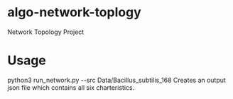 # algo-network-toplogy
Network Topology Project

# Usage 
python3 run_network.py  --src Data/Bacillus_subtilis_168
Creates an output json file which contains all six charteristics.
